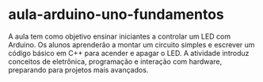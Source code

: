 # aula-arduino-uno-fundamentos
A aula tem como objetivo ensinar iniciantes a controlar um LED com Arduino. Os alunos aprenderão a montar um circuito simples e escrever um código básico em C++ para acender e apagar o LED. A atividade introduz conceitos de eletrônica, programação e interação com hardware, preparando para projetos mais avançados.
